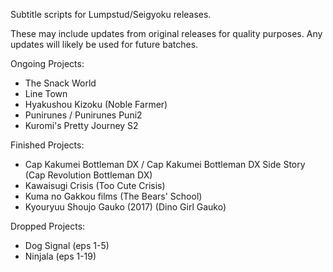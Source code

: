 Subtitle scripts for Lumpstud/Seigyoku releases.

These may include updates from original releases for quality purposes. Any updates will likely be used for future batches.

Ongoing Projects:
- The Snack World
- Line Town
- Hyakushou Kizoku (Noble Farmer)
- Punirunes / Punirunes Puni2
- Kuromi's Pretty Journey S2

Finished Projects:
- Cap Kakumei Bottleman DX / Cap Kakumei Bottleman DX Side Story (Cap Revolution Bottleman DX)
- Kawaisugi Crisis (Too Cute Crisis)
- Kuma no Gakkou films (The Bears' School)
- Kyouryuu Shoujo Gauko (2017) (Dino Girl Gauko)

Dropped Projects:
- Dog Signal (eps 1-5)
- Ninjala (eps 1-19)